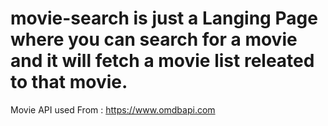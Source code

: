 # movie-search is just a Langing Page where you can search for a movie and it will fetch a movie list releated to that movie.

Movie API used From : https://www.omdbapi.com

